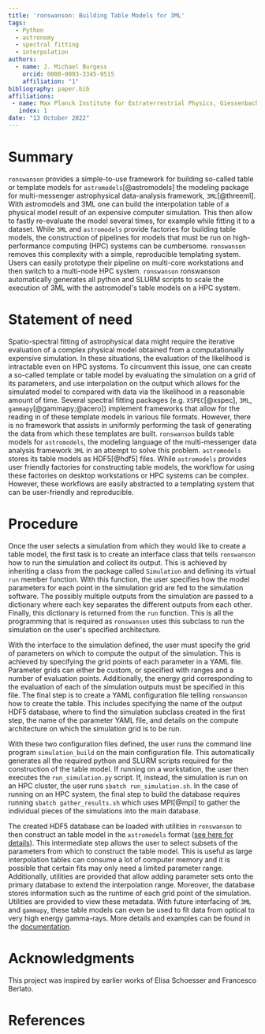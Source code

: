 ```yaml
---
title: 'ronswanson: Building Table Models for 3ML'
tags:
  - Python
  - astronomy
  - spectral fitting
  - interpolation
authors:
  - name: J. Michael Burgess
    orcid: 0000-0003-3345-9515
    affiliation: "1"
bibliography: paper.bib
affiliations:
 - name: Max Planck Institute for Extraterrestrial Physics, Giessenbachstrasse, 85748 Garching, Germany
   index: 1
date: "13 October 2022"
---
```


# Summary

`ronswanson` provides a simple-to-use framework for building so-called table or
template models for `astromodels`[@astromodels] the modeling package for
multi-messenger astrophysical data-analysis framework, `3ML`[@threeml]. With
astromodels and 3ML one can build the interpolation table of a physical model
result of an expensive computer simulation. This then allow to fastly
re-evaluate the model several times, for example while fitting it to a
dataset. While `3ML` and `astromodels` provide factories for building table
models, the construction of pipelines for models that must be run on
high-performance computing (HPC) systems can be cumbersome. `ronswanson` removes
this complexity with a simple, reproducible templating system. Users can easily
prototype their pipeline on multi-core workstations and then switch to a
multi-node HPC system. `ronswanson` ronswanson automatically generates all
python and SLURM scripts to scale the execution of 3ML with the astromodel's
table models on a HPC system.



# Statement of need

Spatio-spectral fitting of astrophysical data might require the iterative
evaluation of a complex physical model obtained from a computationally expensive
simulation. In these situations, the evaluation of the likelihood is intractable
even on HPC systems. To circumvent this issue, one can create a so-called
template or table model by evaluating the simulation on a grid of its
parameters, and use interpolation on the output which allows for the simulated
model to compared with data via the likelihood in a reasonable amount of
time. Several spectral fitting packages (e.g. `XSPEC`[@xspec], `3ML`,
`gammapy`[@gammapy;@acero]) implement frameworks that allow for the reading in of these
template models in various file formats. However, there is no framework that
assists in uniformly performing the task of generating the data from which these
templates are built. `ronswanson` builds table models for `astromodels`, the
modeling language of the multi-messenger data analysis framework `3ML` in an
attempt to solve this problem. `astromodels` stores its table models as
HDF5[@hdf5] files. While `astromodels` provides user friendly factories for
constructing table models, the workflow for using these factories on desktop
workstations or HPC systems can be complex. However, these workflows are easily
abstracted to a templating system that can be user-friendly and reproducible.


# Procedure

Once the user selects a simulation from which they would like to create a table
model, the first task is to create an interface class that tells `ronswanson`
how to run the simulation and collect its output. This is achieved by inheriting
a class from the package called `Simulation` and defining its virtual `run`
member function. With this function, the user specifies how the model parameters
for each point in the simulation grid are fed to the simulation software. The
possibly multiple outputs from the simulation are passed to a dictionary where
each key separates the different outputs from each other. Finally, this
dictionary is returned from the `run` function. This is all the programming that
is required as `ronswanson` uses this subclass to run the simulation on the
user's specified architecture.

With the interface to the simulation defined, the user must specify the grid of
parameters on which to compute the output of the simulation. This is achieved by
specifying the grid points of each parameter in a YAML file. Parameter grids can
either be custom, or specified with ranges and a number of evaluation
points. Additionally, the energy grid corresponding to the evaluation of each of
the simulation outputs must be specified in this file. The final step is to
create a YAML configuration file telling `ronswanson` how to create the
table. This includes specifying the name of the output HDF5 database, where to
find the simulation subclass created in the first step, the name of the
parameter YAML file, and details on the compute architecture on which the
simulation grid is to be run.

With these two configuration files defined, the user runs the command line
program `simulation_build` on the main configuration file. This automatically
generates all the required python and SLURM scripts required for the
construction of the table model. If running on a workstation, the user then
executes the `run_simulation.py` script. If, instead, the simulation is run on
an HPC cluster, the user runs `sbatch run_simulation.sh`. In the case of running
on an HPC system, the final step to build the database requires running `sbatch
gather_results.sh` which uses MPI[@mpi] to gather the individual pieces of the
simulations into the main database.

The created HDF5 database can be loaded with utilities in `ronswanson` to then
construct an table model in the `astromodels` format ([see here for
details](https://threeml.readthedocs.io/en/stable/notebooks/spectral_models.html#Template-(Table)-Models)). This
intermediate step allows the user to select subsets of the parameters from which
to construct the table model. This is useful as large interpolation tables can
consume a lot of computer memory and it is possible that certain fits may only
need a limited parameter range. Additionally, utilities are provided that allow
adding parameter sets onto the primary database to extend the interpolation
range. Moreover, the database stores information such as the runtime of each
grid point of the simulation. Utilities are provided to view these
metadata. With future interfacing of `3ML` and `gammapy`, these table models can
even be used to fit data from optical to very high energy gamma-rays. More
details and examples can be found in the
[documentation](http://jmichaelburgess.com/ronswanson/index.html).

# Acknowledgments

This project was inspired by earlier works of Elisa Schoesser and Francesco
Berlato.

# References
